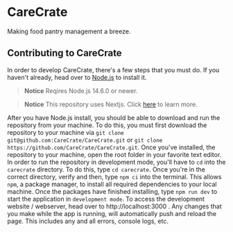 # CareCrate
Making food pantry management a breeze.

## Contributing to CareCrate

In order to develop CareCrate, there's a few steps that you must do. If you haven't already, head over to [Node.js](https://nodejs.org/en/download/) to install it. 

> **Notice** Reqires Node.js 14.6.0 or newer.

> **Notice** This repository uses Nextjs. Click [here](https://nextjs.org/docs/getting-started) to learn more. 

After you have Node.js install, you should be able to download and run the repository from your machine. To do this, you must first download the repository to your machine via ``git clone git@github.com:CareCrate/CareCrate.git`` or ``git clone https://github.com/CareCrate/CareCrate.git``. Once you've installed, the repository to your machine, open the root folder in your favorite text editor. In order to run the repository in development mode, you'll have to ``cd`` into the ``carecrate`` directory. To do this, type ``cd carecrate``. Once you're in the correct directory, verify and then, type ``npm ci`` into the terminal. This allows ``npm``, a package manager, to install all required dependencies to your local machine. Once the packages have finished installing, type ``npm run dev`` to start the application in ``development mode``. To access the development website / webserver, head over to http://localhost:3000 . Any changes that you make while the app is running, will automatically push and reload the page. This includes any and all errors, console logs, etc. 